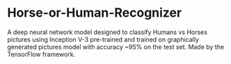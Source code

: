# Horse-or-Human-Recognizer
A deep neural network model designed to classify Humans vs Horses pictures using Inception V-3 pre-trained and trained on graphically generated pictures model with accuracy ~95% on the test set. Made by the TensorFlow framework.
